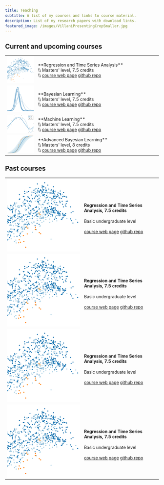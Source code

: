 ```yaml
---
title: Teaching
subtitle: A list of my courses and links to course material.
description: List of my research papers with download links.
featured_image: /images/VillaniPresentingCropSmaller.jpg
---
```


## Current and upcoming courses 


<table>
<colgroup>
<col width="20%" />
<col width="80%" />
</colgroup>

<tbody>

<tr>
<td markdown="span"><img width = "100%" src="/images/courses/regression.png"></td>
<td markdown="span">**Regression and Time Series Analysis**<br /> \\
Masters' level, 7.5 credits<br> \\
<a href="https://mattiasvillani.github.io/Regression/" class="button button--medium">course web page</a> <a href="https://github.com/mattiasvillani/Regression" class="button button--medium">github repo</a>
</td>
</tr>

<tr>
<td markdown="span"><img width = "100%" src="/images/courses/bl.png"></td>
<td markdown="span">**Bayesian Learning**<br /> \\
Masters' level, 7.5 credits<br> \\
<a href="https://github.com/mattiasvillani/BayesLearnCourse" class="button button--medium">course web page</a> <a href="https://github.com/mattiasvillani/BayesLearnCourse" class="button button--medium">github repo</a>
</td>
</tr>

<tr>
<td markdown="span"><img width = "100%" src="/images/courses/ml.png"></td>
<td markdown="span">**Machine Learning**<br /> \\
Masters' level, 7.5 credits<br> \\
<a href="https://github.com/mattiasvillani/MLcourse" class="button button--medium">course web page</a> <a href="https://github.com/mattiasvillani/MLcourse" class="button button--medium">github repo</a>
</td>
</tr>

<tr>
<td markdown="span"><img width = "100%" src="/images/courses/abl.png"></td>
<td markdown="span">**Advanced Bayesian Learning**<br /> \\
Masters' level, 8 credits<br> \\
<a href="https://github.com/mattiasvillani/AdvBayesLearnCourse" class="button button--medium">course web page</a> <a href="https://github.com/mattiasvillani/AdvBayesLearnCourse" class="button button--medium">github repo</a>
</td>
</tr>

</tbody>
</table>




## Past courses

<table>

<tr><td> <img src="/images/courses/regression.png" alt="Regression scatterplot"> </td><td>
<h4>Regression and Time Series Analysis, 7.5 credits</h4>
Basic undergraduate level <br><br>
<a href="https://jekyllthemes.io/theme/personal-website-jekyll-theme" class="button button--medium">course web page</a>  
<a href="https://jekyllthemes.io/theme/personal-website-jekyll-theme" class="button button--medium">github repo</a>
</td></tr>

<tr><td> <img src="/images/courses/regression.png" alt="Regression scatterplot"> </td><td>
<h4>Regression and Time Series Analysis, 7.5 credits</h4>
Basic undergraduate level <br><br>
<a href="https://jekyllthemes.io/theme/personal-website-jekyll-theme" class="button button--medium">course web page</a>  
<a href="https://jekyllthemes.io/theme/personal-website-jekyll-theme" class="button button--medium">github repo</a>
</td></tr>

<tr><td> <img src="/images/courses/regression.png" alt="Regression scatterplot"> </td><td>
<h4>Regression and Time Series Analysis, 7.5 credits</h4>
Basic undergraduate level <br><br>
<a href="https://jekyllthemes.io/theme/personal-website-jekyll-theme" class="button button--medium">course web page</a>  
<a href="https://jekyllthemes.io/theme/personal-website-jekyll-theme" class="button button--medium">github repo</a>
</td></tr>

<tr><td> <img src="/images/courses/regression.png" alt="Regression scatterplot"> </td><td>
<h4>Regression and Time Series Analysis, 7.5 credits</h4>
Basic undergraduate level <br><br>
<a href="https://jekyllthemes.io/theme/personal-website-jekyll-theme" class="button button--medium">course web page</a>  
<a href="https://jekyllthemes.io/theme/personal-website-jekyll-theme" class="button button--medium">github repo</a>
</td></tr>

</table>
